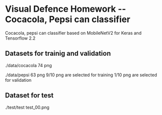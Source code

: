 # Visual Defence Homework -- Cocacola, Pepsi can classifier
Cocacola, pepsi can classifier based on MobileNetV2 for Keras and Tensorflow 2.2
## Datasets for trainig and validation
./data/cocacola 74 png

./data/pepsi 63 png
9/10 png are selected for training
1/10 png are selected for validation
## Dataset for test
./test/test test_00.png 
